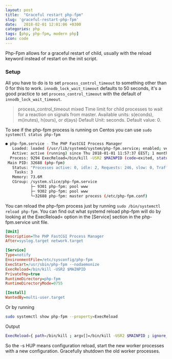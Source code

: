 ```yaml
---
layout: post
title:  "Graceful restart php-fpm"
slug: 'graceful-restart-php-fpm'
date:   2018-02-01 12:01:06 +0300
categories: php
tags: [php, php-fpm, modern php]
icon: code
---
```


Php-Fpm allows for a graceful restart of child, usually with the reload keyword instead of restart on the init script.

### Setup

All you have to do is to set `process_control_timeout` to something other than 0 for this to work.
`innodb_lock_wait_timeout` defaults to 50 seconds, it's a good practice to set `process_control_timeout` with the default of `innodb_lock_wait_timeout`.

> process_control_timeout mixed
Time limit for child processes to wait for a reaction on signals from master. Available units: s(econds), m(inutes), h(ours), or d(ays) Default Unit: seconds. Default value: 0.

To see if the php-fpm process is running on Centos you can use `sudo systemctl status php-fpm`

```bash
● php-fpm.service - The PHP FastCGI Process Manager
   Loaded: loaded (/usr/lib/systemd/system/php-fpm.service; enabled; vendor preset: disabled)
   Active: active (running) since Thu 2018-01-01 11:57:37 EEST; 1 months 0 days ago
  Process: 9294 ExecReload=/bin/kill -USR2 $MAINPID (code=exited, status=0/SUCCESS)
 Main PID: 32688 (php-fpm)
   Status: "Processes active: 0, idle: 2, Requests: 246, slow: 0, Traffic: 0.6req/sec"
    Tasks: 3
   Memory: 73.6M
   CGroup: /system.slice/php-fpm.service
           ├─ 9301 php-fpm: pool www
           ├─ 9302 php-fpm: pool www
           └─32688 php-fpm: master process (/etc/php-fpm.conf)
```

You can reload the php-fpm process just by running `sudo /bin/systemctl reload php-fpm`.
You can find out what systemd reload php-fpm will do by looking at the ExecReload= option in the [Service] section in the php-fpm.service unit file.

```ini
[Unit]
Description=The PHP FastCGI Process Manager
After=syslog.target network.target

[Service]
Type=notify
EnvironmentFile=/etc/sysconfig/php-fpm
ExecStart=/usr/sbin/php-fpm --nodaemonize
ExecReload=/bin/kill -USR2 $MAINPID
PrivateTmp=true
RuntimeDirectory=php-fpm
RuntimeDirectoryMode=0755

[Install]
WantedBy=multi-user.target
```

Or by running

```bash
sudo systemctl show php-fpm --property=ExecReload
```

Output

```bash
ExecReload={ path=/bin/kill ; argv[]=/bin/kill -USR2 $MAINPID ; ignore_errors=no ; start_time=[Fri 2021-12-10 21:56:37 EET] ; stop_time=[Fri 2021-12-10 21:56:37 EET] ; pid=9294 ; code=exited ; status=0 }
```

So the -s HUP means configuration reload, start the new worker processes with a new configuration. Gracefully shutdown the old worker processes.
